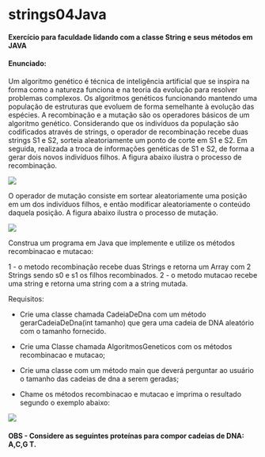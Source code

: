 # strings04Java
#### Exercício para faculdade lidando com a classe String e seus métodos em JAVA

#### Enunciado:

Um algoritmo genético é técnica de inteligência artificial que se inspira na forma como a  natureza funciona e na teoria da evolução para resolver problemas complexos. Os  algoritmos genéticos funcionando mantendo uma população de estruturas que evoluem  de forma semelhante à evolução das espécies. A recombinação e a mutação são os operadores básicos de um algoritmo genético. Considerando que os indivíduos da população são codificados através de strings, o  operador de recombinação recebe duas strings S1 e S2, sorteia aleatoriamente um ponto  de corte em S1 e S2. Em seguida, realizada a troca de informações genéticas de S1 e S2, de  forma a gerar dois novos indivíduos filhos. A figura abaixo ilustra o processo de  recombinação.

![](https://i.imgur.com/IC5X4Ma.png)

 O operador de mutação consiste em sortear aleatoriamente uma posição em um dos  indivíduos filhos, e então modificar aleatoriamente o conteúdo daquela posição. A figura  abaixo ilustra o processo de mutação.

![](https://i.imgur.com/ojWb6B7.png)

 Construa um programa em Java que implemente e utilize os métodos recombinacao e  mutacao:

  1 - o metodo recombinação recebe duas Strings e retorna um Array com 2 Strings sendo s0 e s1 os filhos recombinados.
  2 - o metodo mutacao recebe uma string e retorna uma string com a a string mutada.

  Requisitos:
  - Crie uma classe chamada CadeiaDeDna com um método gerarCadeiaDeDna(int tamanho) que gera uma cadeia de DNA aleatório com o tamanho fornecido.
  - Crie uma Classe chamada AlgoritmosGeneticos com os métodos recombinacao e mutacao;


  - Crie uma classe com um método main que deverá perguntar ao usuário o tamanho das cadeias de dna a serem geradas;
  - Chame os métodos recombinacao e mutacao e imprima o resultado segundo o exemplo abaixo:
  
  ![](https://i.imgur.com/b3Sk8HK.png)

  #### OBS - Considere as seguintes proteínas para compor cadeias de DNA: A,C,G T. 
